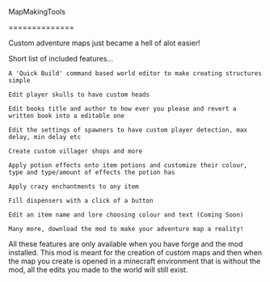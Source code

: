 MapMakingTools

==============


Custom adventure maps just became a hell of alot easier!



Short list of included features...
  
	A 'Quick Build' command based world editor to make creating structures simple
  
	Edit player skulls to have custom heads
  
	Edit books title and author to how ever you please and revert a written book into a editable one
  
	Edit the settings of spawners to have custom player detection, max delay, min delay etc
  
	Create custom villager shops and more
  
	Apply potion effects onto item potions and customize their colour, type and type/amount of effects the potion has
  
	Apply crazy enchantments to any item
  
	Fill dispensers with a click of a button
  
	Edit an item name and lore choosing colour and text (Coming Soon)
  
	Many more, download the mod to make your adventure map a reality!
  


All these features are only available when you have forge and the mod installed. This mod is meant for the creation of custom maps and then when the map you create is opened in a minecraft environment that is without the mod, all the edits you made to the world will still exist.
